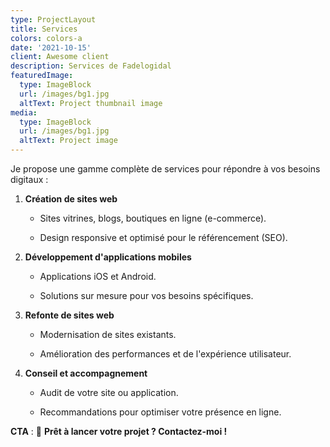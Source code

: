 ```yaml
---
type: ProjectLayout
title: Services
colors: colors-a
date: '2021-10-15'
client: Awesome client
description: Services de Fadelogidal
featuredImage:
  type: ImageBlock
  url: /images/bg1.jpg
  altText: Project thumbnail image
media:
  type: ImageBlock
  url: /images/bg1.jpg
  altText: Project image
---
```

Je propose une gamme complète de services pour répondre à vos besoins digitaux :

1.  **Création de sites web**

    *   Sites vitrines, blogs, boutiques en ligne (e-commerce).

    *   Design responsive et optimisé pour le référencement (SEO).

2.  **Développement d'applications mobiles**

    *   Applications iOS et Android.

    *   Solutions sur mesure pour vos besoins spécifiques.

3.  **Refonte de sites web**

    *   Modernisation de sites existants.

    *   Amélioration des performances et de l'expérience utilisateur.

4.  **Conseil et accompagnement**

    *   Audit de votre site ou application.

    *   Recommandations pour optimiser votre présence en ligne.

**CTA** :
🚀 **Prêt à lancer votre projet ? Contactez-moi !**



